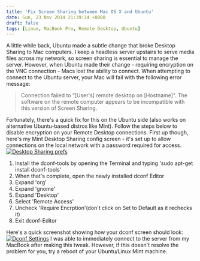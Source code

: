```yaml
---
title: 'Fix Screen Sharing between Mac OS X and Ubuntu'
date: Sun, 23 Nov 2014 21:39:34 +0000
draft: false
tags: [Linux, MacBook Pro, Remote Desktop, Ubuntu]
---
```


A little while back, Ubuntu made a subtle change that broke Desktop Sharing to Mac computers. I keep a headless server upstairs to serve media files across my network, so screen sharing is essential to manage the server. However, when Ubuntu made their change - requiring encryption on the VNC connection - Macs lost the ability to connect. When attempting to connect to the Ubuntu server, your Mac will fail with the following error message:

> Connection failed to “\[User's\] remote desktop on \[Hostname\]”. The software on the remote computer appears to be incompatible with this version of Screen Sharing.

Fortunately, there's a quick fix for this on the Ubuntu side (also works on alternative Ubuntu-based distros like Mint). Follow the steps below to disable encryption on your Remote Desktop connections. First up though, here's my Mint Desktop Sharing config screen - it's set up to allow connections on the local network with a password required for access. [![Desktop Sharing prefs](http://gerard.files.wordpress.com/2014/11/desktop-sharing-prefs.jpg)](http://gerard.files.wordpress.com/2014/11/desktop-sharing-prefs.jpg)

1.  Install the dconf-tools by opening the Terminal and typing 'sudo apt-get install dconf-tools'
2.  When that's complete, open the newly installed dconf Editor
3.  Expand 'org'
4.  Expand 'gnome'
5.  Expand 'Desktop'
6.  Select 'Remote Access'
7.  Uncheck 'Require Encrption'(don't click on Set to Default as it rechecks it)
8.  Exit dconf-Editor

Here's a quick screenshot showing how your dconf screen should look: [![Dconf Settings](http://gerard.files.wordpress.com/2014/11/dconf-settings.jpg)](http://gerard.files.wordpress.com/2014/11/dconf-settings.jpg) I was able to immediately connect to the server from my MacBook after making this tweak. However, if this doesn't resolve the problem for you, try a reboot of your Ubuntu/Linux Mint machine.